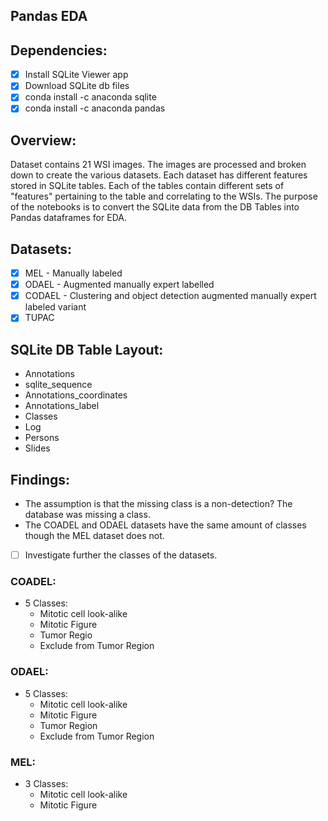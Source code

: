 ## Pandas EDA 

## Dependencies:

- [x] Install SQLite Viewer app 
- [x] Download SQLite db files
- [x] conda install -c anaconda sqlite
- [x] conda install -c anaconda pandas

## Overview:

Dataset contains 21 WSI images. The images are processed and broken down to create the various datasets. Each dataset has different features stored in SQLite tables. Each of the tables contain different sets of "features" pertaining to the table and correlating to the WSIs. The purpose of the notebooks is to convert the SQLite data from the DB Tables into Pandas dataframes for EDA.  

## Datasets:

- [x] MEL - Manually labeled
- [x] ODAEL - Augmented manually expert labelled
- [x] CODAEL - Clustering and object detection augmented manually expert labeled variant
- [x] TUPAC

## SQLite DB Table Layout:

- Annotations
- sqlite_sequence
- Annotations_coordinates
- Annotations_label
- Classes
- Log
- Persons
- Slides

## Findings:

- The assumption is that the missing class is a non-detection? The database was missing a class. 
- The COADEL and ODAEL datasets have the same amount of classes though the MEL dataset does not. 

- [ ] Investigate further the classes of the datasets. 

### COADEL:

- 5 Classes:
	- Mitotic cell look-alike
	- Mitotic Figure
	- Tumor Regio
	- Exclude from Tumor Region

### ODAEL:

- 5 Classes:
	- Mitotic cell look-alike
	- Mitotic Figure
	- Tumor Region
	- Exclude from Tumor Region

### MEL:

- 3 Classes:
	- Mitotic cell look-alike
	- Mitotic Figure
